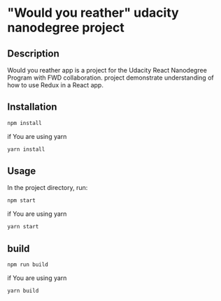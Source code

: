 # "Would you reather" udacity nanodegree project

## Description

Would you reather app is a project for the Udacity React Nanodegree Program with FWD collaboration. project demonstrate understanding of how to use Redux in a React app.

## Installation

```bash
npm install
```

if You are using yarn

```bash
yarn install
```

## Usage

In the project directory, run:

```bash
npm start
```

if You are using yarn

```bash
yarn start
```

## build

```bash
npm run build
```

if You are using yarn

```bash
yarn build
```
